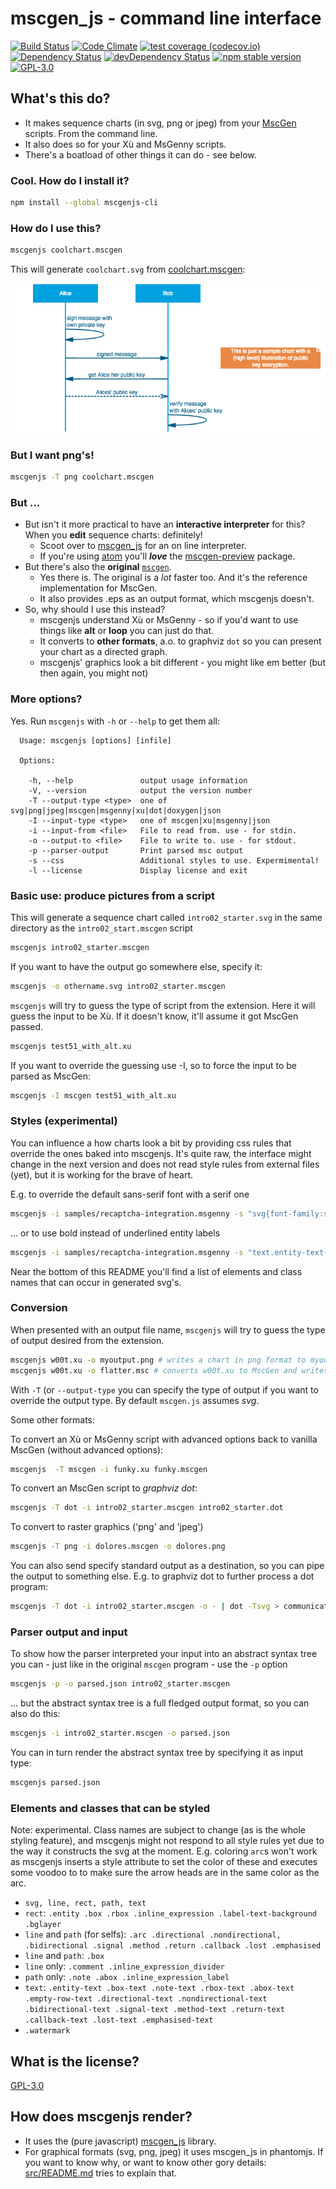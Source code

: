 # mscgen_js - command line interface

[![Build Status](https://travis-ci.org/sverweij/mscgenjs-cli.svg?branch=master)][travis.mscgenjs]
[![Code Climate](https://codeclimate.com/github/sverweij/mscgenjs-cli/badges/gpa.svg)][codeclimate.mscgenjs]
[![test coverage (codecov.io)](http://codecov.io/github/sverweij/mscgenjs-cli/coverage.svg?branch=master)](http://codecov.io/github/sverweij/mscgenjs-cli?branch=master)
[![Dependency Status](https://david-dm.org/sverweij/mscgenjs-cli.svg)](https://david-dm.org/sverweij/mscgenjs-cli)
[![devDependency Status](https://david-dm.org/sverweij/mscgenjs-cli/dev-status.svg)](https://david-dm.org/sverweij/mscgenjs-cli#info=devDependencies)
[![npm stable version](https://img.shields.io/npm/v/mscgenjs-cli.svg?label=stable)](https://npmjs.org/package/mscgenjs-cli)
[![GPL-3.0](https://img.shields.io/badge/license-GPL--3.0-blue.svg)](LICENSE.md)

## What's this do?
- It makes sequence charts (in svg, png or jpeg) from your [MscGen][mscgen]
  scripts. From the command line.
- It also does so for your Xù and MsGenny scripts.
- There's a boatload of other things it can do - see below.

### Cool. How do I install it?
```sh
npm install --global mscgenjs-cli
```

### How do I use this?
```sh
mscgenjs coolchart.mscgen
```
This will generate `coolchart.svg` from [coolchart.mscgen](samples/coolchart.mscgen):

![the result from above command. It's a png, but that's because we can't embed svg's in github (yet, probably)](samples/coolchart.png)

### But I want png's!
```sh
mscgenjs -T png coolchart.mscgen
```

### But ...
- But isn't it more practical to have an **interactive interpreter** for this?   
  When you **edit** sequence charts: definitely!
  - Scoot over to [mscgen_js][mscgen_js] for an on line interpreter.
  - If you're using [atom][atom] you'll _**love**_ the
    [mscgen-preview][mscgen-preview] package.
- But there's also the **original** [`mscgen`][mscgen].     
  - Yes there is. The original is a _lot_ faster too. And it's the reference
    implementation for MscGen.
  - It also provides .eps as an output format, which mscgenjs doesn't.
- So, why should I use this instead?    
  - mscgenjs understand Xù or MsGenny - so if you'd want
    to use things like **alt** or **loop** you can just do that.
  - It converts to **other formats**, a.o. to graphviz `dot` so you can present
    your chart as a directed graph.
  - mscgenjs' graphics look a bit different - you might like em better
    (but then again, you might not)

### More options?

Yes. Run `mscgenjs` with `-h` or `--help` to get them all:

```
  Usage: mscgenjs [options] [infile]

  Options:

    -h, --help               output usage information
    -V, --version            output the version number
    -T --output-type <type>  one of svg|png|jpeg|mscgen|msgenny|xu|dot|doxygen|json
    -I --input-type <type>   one of mscgen|xu|msgenny|json
    -i --input-from <file>   File to read from. use - for stdin.
    -o --output-to <file>    File to write to. use - for stdout.
    -p --parser-output       Print parsed msc output
    -s --css                 Additional styles to use. Expermimental!
    -l --license             Display license and exit
```

### Basic use: produce pictures from a script
This will generate a sequence chart called `intro02_starter.svg` in the
same directory as the `intro02_start.mscgen` script
```sh
mscgenjs intro02_starter.mscgen
```

If you want to have the output go somewhere else, specify it:
```sh
mscgenjs -o othername.svg intro02_starter.mscgen
```

`mscgenjs` will try to guess the type of script from the extension. Here
it will guess the input to be Xù. If it doesn't know, it'll assume it got
MscGen passed.
```sh
mscgenjs test51_with_alt.xu
```

If you want to override the guessing use -I, so to force the input to be
parsed as MscGen:
```sh
mscgenjs -I mscgen test51_with_alt.xu
```

### Styles (experimental)
You can influence a how charts look a bit by providing css rules that
override the ones baked into mscgenjs. It's quite raw, the interface
might change in the next version and does not read style rules from
external files (yet), but it is working for the brave of heart.

E.g. to override the default sans-serif font with a serif one

```sh
mscgenjs -i samples/recaptcha-integration.msgenny -s "svg{font-family:serif}"
```

... or to use bold instead of underlined entity labels
```sh
mscgenjs -i samples/recaptcha-integration.msgenny -s "text.entity-text{font-weight:bold;text-decoration:none}"
```

Near the bottom of this README you'll find a list of elements and class
names that can occur in generated svg's.

### Conversion
When presented with an output file name, `mscgenjs` will try to guess the
type of output desired from the extension.
```sh
mscgenjs w00t.xu -o myoutput.png # writes a chart in png format to myoutput.png
mscgenjs w00t.xu -o flatter.msc # converts w00t.xu to MscGen and writes it to flatter.msc
```

With `-T` (or `--output-type` you can specify the type of output if you want
to override the output type. By default `mscgen.js` assumes _svg_.

Some other formats:

To convert an Xù or MsGenny script with advanced options back to
vanilla MscGen (without advanced options):
```sh
mscgenjs  -T mscgen -i funky.xu funky.mscgen
```

To convert an MscGen script to _graphviz dot_:
```sh
mscgenjs -T dot -i intro02_starter.mscgen intro02_starter.dot
```

To convert to raster graphics ('png' and 'jpeg')
```sh
mscgenjs -T png -i dolores.mscgen -o dolores.png
```

You can also send specify standard output as a
destination, so you can pipe the output to something else.
E.g. to graphviz dot to further process a dot program:
```sh
mscgenjs -T dot -i intro02_starter.mscgen -o - | dot -Tsvg > communicationsdiagram.svg
```

### Parser output and input
To show how the parser interpreted your input into an abstract syntax tree
you can - just like in the original `mscgen` program - use the `-p` option
```sh
mscgenjs -p -o parsed.json intro02_starter.mscgen
```
... but the abstract syntax tree is a full fledged output format, so you can
also do this:
```sh
mscgenjs -i intro02_starter.mscgen -o parsed.json
```

You can in turn render the abstract syntax tree by specifying it as input
type:
```sh
mscgenjs parsed.json
```

### Elements and classes that can be styled
Note: experimental. Class names are subject to change (as is the whole
styling feature), and mscgenjs might not respond to all style rules yet due to
the way it constructs the svg at the moment. E.g. coloring `arc`s won't work
as mscgenjs inserts a style attribute to set the color of these and executes
some voodoo to to make sure the arrow heads are in the same color as the arc.

- `svg, line, rect, path, text`
- `rect`: `.entity .box .rbox .inline_expression .label-text-background
  .bglayer`
- `line` and `path` (for selfs): `.arc .directional .nondirectional,
  .bidirectional .signal .method .return .callback .lost .emphasised`
- `line` and `path`: `.box`
- `line` only: `.comment .inline_expression_divider`
- `path` only: `.note .abox .inline_expression_label`
- `text`: `.entity-text .box-text .note-text .rbox-text .abox-text
  .empty-row-text .directional-text .nondirectional-text .bidirectional-text
  .signal-text .method-text .return-text .callback-text .lost-text
  .emphasised-text`
- `.watermark`

## What is the license?
[GPL-3.0](LICENSE.md)

## How does mscgenjs render?
- It uses the (pure javascript) [mscgen_js][mscgen_js] library.
- For graphical formats (svg, png, jpeg) it uses mscgen_js in phantomjs.
  If you want to know why, or want to know other gory details:
  [src/README.md](src/README.md) tries to explain that.

[mscgen]: http://www.mcternan.me.uk/mscgen
[atom]: https://atom.io
[codeclimate.mscgenjs]: https://codeclimate.com/github/sverweij/mscgenjs-cli
[mscgen-preview]: https://atom.io/packages/mscgen-preview
[mscgen_js]: https://github.com/sverweij/mscgenjs-core
[travis.mscgenjs]: https://travis-ci.org/sverweij/mscgenjs-cli
